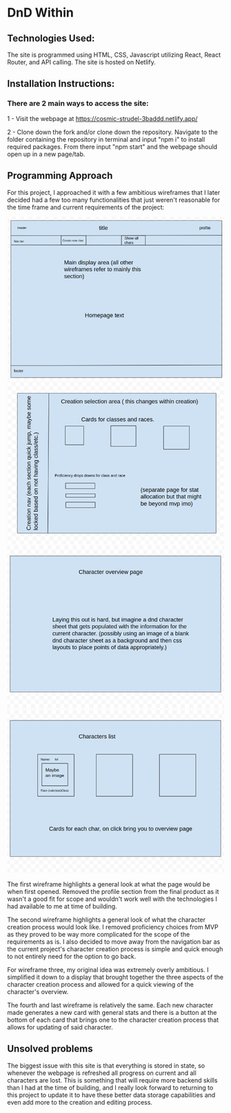 # DnD Within


## Technologies Used:
    
The site is programmed using HTML, CSS, Javascript utilizing React, React Router, and API calling.
The site is hosted on Netlify.


## Installation Instructions:
### There are 2 main ways to access the site:
    
1 - Visit the webpage at https://cosmic-strudel-3baddd.netlify.app/

2 - Clone down the fork and/or clone down the repository. Navigate to the folder containing the repository in terminal and input "npm i" to install required packages. From there input "npm start" and the webpage should open up in a new page/tab.


## Programming Approach

For this project, I approached it with a few ambitious wireframes that I later decided had a few too many functionalities that just weren't reasonable for the time frame and current requirements of the project:

![wireframe1](src/assets/wireframes/wireframe1.png)
![wireframe2](src/assets/wireframes/wireframe2.png)
![wireframe3](src/assets/wireframes/wireframe3.png)
![wireframe4](src/assets/wireframes/wireframe4.png)

The first wireframe highlights a general look at what the page would be when first opened. Removed the profile section from the final product as it wasn't a good fit for scope and wouldn't work well with the technologies I had available to me at time of building.

The second wireframe highlights a general look of what the character creation process would look like. I removed proficiency choices from MVP as they proved to be way more complicated for the scope of the requirements as is. I also decided to move away from the navigation bar as the current project's character creation process is simple and quick enough to not entirely need for the option to go back.

For wireframe three, my original idea was extremely overly ambitious. I simplified it down to a display that brought together the three aspects of the character creation process and allowed for a quick viewing of the character's overview.

The fourth and last wireframe is relatively the same. Each new character made generates a new card with general stats and there is a button at the bottom of each card that brings one to the character creation process that allows for updating of said character.


## Unsolved problems

The biggest issue with this site is that everything is stored in state, so whenever the webpage is refreshed all progress on current and all characters are lost. This is something that will require more backend skills than I had at the time of building, and I really look forward to returning to this project to update it to have these better data storage capabilities and even add more to the creation and editing process.